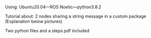 Using: Ubuntu20.04—ROS Noetic—python3.8.2 

Tutorial about:
2 nodes sharing a string message in a custom package
(Explanation below pictures)

Two python files and a steps.pdf included
